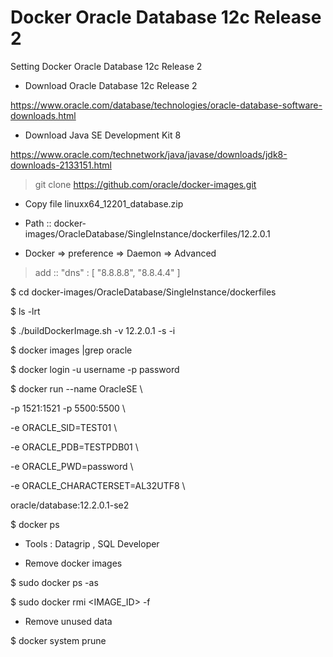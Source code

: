 # Docker Oracle Database 12c Release 2
Setting Docker Oracle Database 12c Release 2

* Download Oracle Database 12c Release 2

https://www.oracle.com/database/technologies/oracle-database-software-downloads.html

* Download Java SE Development Kit 8

https://www.oracle.com/technetwork/java/javase/downloads/jdk8-downloads-2133151.html

> git clone https://github.com/oracle/docker-images.git

* Copy file linuxx64_12201_database.zip

* Path :: docker-images/OracleDatabase/SingleInstance/dockerfiles/12.2.0.1

* Docker => preference => Daemon => Advanced
> add :: "dns" : [ "8.8.8.8", "8.8.4.4" ]

$ cd docker-images/OracleDatabase/SingleInstance/dockerfiles

$ ls -lrt

$ ./buildDockerImage.sh -v 12.2.0.1 -s -i

$ docker images |grep oracle

$ docker login -u username -p password

$ docker run --name OracleSE \

-p 1521:1521 -p 5500:5500 \

-e ORACLE_SID=TEST01 \

-e ORACLE_PDB=TESTPDB01 \

-e ORACLE_PWD=password \

-e ORACLE_CHARACTERSET=AL32UTF8 \

oracle/database:12.2.0.1-se2

$ docker ps

* Tools : Datagrip , SQL Developer

* Remove docker images

$ sudo docker ps -as

$ sudo docker rmi <IMAGE_ID> -f

* Remove unused data

$ docker system prune
